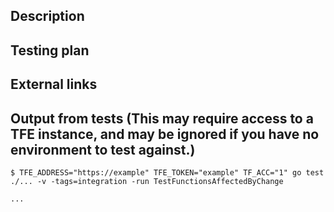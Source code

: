 <!--
Thank you for contributing to hashicorp/go-tfe!

Here's what to expect after the pull request is opened:

The test suite contains many acceptance tests that are run against a test version of Terraform Cloud, and additional testing is done against Terraform Enterprise. You can read more about running the tests against your own Terraform Enterprise environment in TESTS.md. Our CI system (CircleCI) will not test your fork unless you are an authorized employee, so a HashiCorp maintainer will initiate the tests for you and report any missing tests or simple problems. In order to speed up this process, it's not uncommon for your commits to be incorporated into another PR that we can commit test changes to.

Your change, depending on its impact, may be released in the following ways:

  1. For impactful bug fixes, it can be released fairly quickly as a patch release.
  2. For noncritical bug fixes and new features, it will be incorporated into the next minor version release.
  3. For breaking changes (those changes that alter the public method signatures), more consideration must be made and alternatives may be considered, depending on upgrade difficulty and release schedule.

Please fill out the remaining template to assist code reviewers and testers with incorporating your change. If a section does not apply, feel free to delete it.
-->

## Description

<!-- Describe why you're making this change. -->

## Testing plan

<!--
1.  _Describe how to replicate_
1.  _the conditions under which your code performs its purpose,_
1.  _including example code to run where necessary._
-->

## External links

<!--
_Include any links here that might be helpful for people reviewing your PR. If there are none, feel free to delete this section._

- [API documentation](https://www.terraform.io/docs/cloud/api/xxxx.html)
- [Related PR](https://github.com/terraform-providers/terraform-provider-tfe/pull/xxxx)

-->

## Output from tests (This may require access to a TFE instance, and may be ignored if you have no environment to test against.)

<!--
_Please run the tests locally for any files you changes and include the output here._
-->
```
$ TFE_ADDRESS="https://example" TFE_TOKEN="example" TF_ACC="1" go test ./... -v -tags=integration -run TestFunctionsAffectedByChange

...
```
